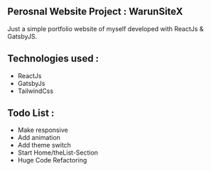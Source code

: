## Perosnal Website Project : WarunSiteX

Just a simple portfolio website of myself developed with ReactJs & GatsbyJS.

## Technologies used :

- ReactJs
- GatsbyJs
- TailwindCss

## Todo List :

- Make responsive
- Add animation
- Add theme switch
- Start Home/theList-Section
- Huge Code Refactoring
